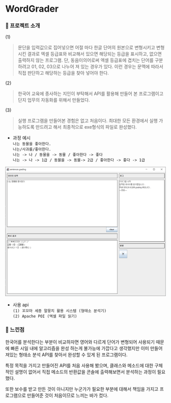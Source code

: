 # WordGrader

### :pushpin: 프로젝트 소개 
(1)
>문단을 입력값으로 집어넣으면 어절 마다 한글 단어의 원본으로 변형시키고 변형시킨 결과로 엑셀 등급표와 비교해서 있으면 해당되는 등급을 표시하고, 없으면 출력하지 않는 프로그램. 단, 동음이의어로써 엑셀 등급표에 겹치는 단어를 구분하려고 01, 02, 03으로 나누어 져 있는 경우가 있다. 이런 경우는 문맥에 따라서 직접 판단하고 해당하는 등급을 찾아 넣어야 한다.

(2)
>한국어 교육에 종사하는 지인이 부탁해서 API를 활용해 만들어 본 프로그램이고 단지 업무의 자동화를 위해서 만들었다.

(3)
>실행 프로그램을 만들어본 경험은 없고 처음이다. 최대한 모든 환경에서 실행 가능하도록 만드려고 해서 최종적으로 exe형식의 파일로 완성했다.

* 과정 예시  
`나는 동물을 좋아한다.`  
`나는/사과를/좋아한다.`  
`나는 -> 나 / 동물을 -> 동물 / 좋아한다 -> 좋다`  
`나는 -> 나 -> 1급 / 동물을 -> 동물-> 2급 / 좋아한다 -> 좋다 -> 1급`  


![full_img](./readme_img/full_img.png)

* 사용 api  
`(1) 꼬꼬마 세종 말뭉치 활용 시스템 (형태소 분석기)`  
`(2) Apache POI (엑셀 파일 읽기)`  


  
### :pushpin: 느낀점
한국어를 분석한다는 부분이 비교하자면 영어와 다르게 단어가 변형되어 사용되기 때문에 빠른 시일 내에 알고리즘을 완성 하는게 불가능에 가깝다고 생각했지만 이미 만들어져있는 형태소 분석 API를 찾아서 완성할 수 있게 된 프로그램이다.  

특정 목적을 가지고 만들어진 API를 처음 사용해 봤으며, 클래스와 메소드에 대한 구체적인 설명이 없어서 직접 메소드의 반환값을 콘솔에 출력해보면서 분석하는 과정이 필요 했다.  

또한 보수를 받고 만든 것이 아니지만 누군가가 필요한 부분에 대해서 책임을 가지고 프로그램으로 만들어준 것이 처음이므로 느끼는 바가 컸다.
